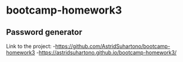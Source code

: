 # bootcamp-homework3
## Password generator

Link to the project:
-https://github.com/AstridSuhartono/bootcamp-homework3
-https://astridsuhartono.github.io/bootcamp-homework3/



